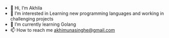 - 👋 Hi, I’m Akhila
- 👀 I’m interested in Learning new programming languages and working in challenging projects
- 🌱 I’m currently learning Golang
- 📫 How to reach me akhimunasinghe@gmail.com

<!---
akhiMunasinghe/akhiMunasinghe is a ✨ special ✨ repository because its `README.md` (this file) appears on your GitHub profile.
You can click the Preview link to take a look at your changes.
--->
